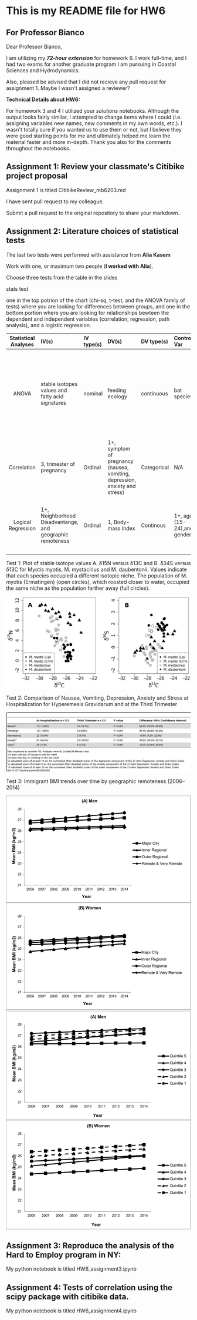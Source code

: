 # This is my README file for HW6

## For Professor Bianco

Dear Professor Bianco,

I am utilizing my ***72-hour extension*** for homework 6. I work full-time, and I had two exams for another graduate program I am pursuing in Coastal Sciences and Hydrodynamics.

Also, pleased be advised that I did not recieve any pull request for assignment 1. Maybe I wasn't assigned a reviewer? 

**Technical Details about HW6:**

For homework 3 and 4 I utilized your *solutions* notebooks. Although the output looks fairly similar, I attempted to change items where I could (i.e. assigning variables new names, new comments in my own words, etc.). I wasn't totally sure if you wanted us to use them or not, but I believe they were good starting points for me and ultimately helped me learn the material faster and more in-depth. Thank you also for the comments throughout the notebooks.

## Assignment 1: Review your classmate's Citibike project proposal

Assignment 1 is titled CitibikeReview_mb6203.md

I have sent pull request to my colleague.



Submit a pull request to the original repository to share your markdown.



## Assignment 2: Literature choices of statistical tests
The last two tests were performed with assistance from **Alia Kasem**

Work with one, or maximum two people (**I worked with Alia**).

Choose three tests from the table in the slides

stats test

one in the top potrion of the chart (chi-sq, t-test, and the ANOVA family of tests) where you are looking for differences between groups, and one in the bottom portion where you are looking for relationships bewteen the dependent and independent variables (correlation, regression, path analysis), and a logistic regression.


| **Statistical Analyses**	|  **IV(s)**  |  **IV type(s)** |  **DV(s)**  |  **DV type(s)**  |  **Control Var** | **Control Var type**  | **Question to be answered** | **_H0_** | **alpha** | **link to paper**| 
|:----------:|:----------|:------------|:-------------|:-------------|:------------|:------------- |:------------------|:----:|:-------:|:-------|
| ANOVA	| stable isotopes values and fatty acid signatures  | nominal | feeding ecology | continuous | bat species | nominal | 	The aim was to assess whether stable isotope and fatty acid signatures of faeces can be used to determine feeding preferences. | faeces stable isotope and fatty acid signatures won't affect the terrestrial, aquatic and mixed feeding niches of Myotis myotis, M. daubentonii, and M. mystacinus, respectively. | p < 0.001 | https://journals.plos.org/plosone/article?id=10.1371/journal.pone.0083452
Correlation	| 3, trimester of pregnancy | Ordinal | 1+, symptom of pregnancy (nausea, vomiting, depression, anxiety and stress)| Categorical | N/A | Pregnant women with Hyperemesis |Are pregnant women with HG more likely to experience symptoms of depression earlier in pregnancy, vs. pregnant women without HG| Symptoms of stress, anxiety, and depression in women with HG >= Symptoms for non-HG pregnant women | <0.05 | [Depression, Anxiety, Stress and Hyperemesis Gravidarum: Temporal and Case Controlled Correlates](https://journals.plos.org/plosone/article?id=10.1371/journal.pone.0092036) |
Logical Regression	| 1+, Neighborhood Disadvantange, and geographic remoteness | Ordinal | 1, Body-mass Index| Continous | 1+, age (15-24),and gender | categorical and nominal |Are immigrants living in disadvantaged,remote neighborhoods more likely to have a higher BMI?| BMI of Immigrants in remote disdvataged neighborhoods =< BMI of immigrants in accessible,good neighborhoods | 0.05 | [Neighbourhood disadvantage, geographic remoteness and body mass index among immigrants to Australia](https://journals.plos.org/plosone/article?id=10.1371/journal.pone.0191729#sec002) |



Test 1: Plot of stable isotope values A. δ15N versus δ13C and B. δ34S versus δ13C for Myotis myotis, M. mystacinus and M. daubentonii. Values indicate that each species occupied a different isotopic niche. The population of M. myotis (Ermatingen) (open circles), which roosted closer to water, occupied the same niche as the population farther away (full circles).

![mainplot](journal.pone.0083452.g002.png)


Test 2: Comparison of Nausea, Vomiting, Depression, Anxiety and Stress at Hospitalization for Hyperemesis Gravidarum and at the Third Trimester

![mainplot](2.47109506-69c16780-d21c-11e8-9d34-66f4e43ec270.png)


Test 3: 
Immigrant BMI trends over time by geographic remoteness (2006–2014)

![mainplot](3.1.47109205-a345a300-d21b-11e8-9513-f90c5376b3b7.png)
![mainplot](3.3.47109613-b73dd480-d21c-11e8-894c-b5e289ac90fe.png)





## Assignment 3: Reproduce the analysis of the Hard to Employ program in NY:


My python notebook is titled HW6_assignment3.ipynb 



## Assignment 4: Tests of correlation using the scipy package with citibike data.

My python notebook is titled HW6_assignment4.ipynb 



